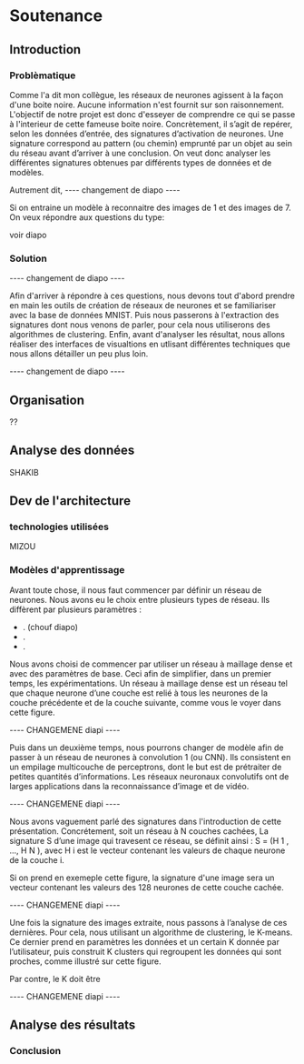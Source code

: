 # Soutenance

## Introduction

### Problèmatique

Comme l'a dit mon collègue, les réseaux de neurones agissent à la façon d'une boite noire. Aucune information n'est fournit sur son raisonnement. L'objectif de notre projet est donc d'esseyer de comprendre ce qui se passe à l'interieur de cette fameuse boite noire. Concrètement, il s’agit de repérer, selon les données d’entrée, des signatures d’activation de neurones. Une signature correspond au pattern (ou chemin) emprunté par un objet au sein du réseau avant d’arriver à une conclusion. On veut donc analyser les différentes signatures obtenues par différents types de données et de modèles.

Autrement dit, ---- changement de diapo ----

Si on entraine un modèle à reconnaitre des images de 1 et des images de 7. On veux répondre aux questions du type:

voir diapo

### Solution
---- changement de diapo ----

Afin d'arriver à répondre à ces questions, nous devons tout d'abord prendre en main les outils de création de réseaux de neurones et se familiariser avec la base de données MNIST. Puis nous passerons à l'extraction des signatures dont nous venons de parler, pour cela nous utiliserons des algorithmes de clustering. Enfin, avant d'analyser les résultat, nous allons réaliser des interfaces de visualtions en utlisant différentes techniques que nous allons détailler un peu plus loin.

---- changement de diapo ----


## Organisation 

??

## Analyse des données

SHAKIB

## Dev de l'architecture

### technologies utilisées 

MIZOU

### Modèles d'apprentissage

Avant toute chose, il nous faut commencer par définir un réseau de neurones. Nous avons eu le choix entre plusieurs types de réseau. Ils diffèrent par plusieurs paramètres :

- . (chouf diapo)
- .
- .

Nous avons choisi de commencer par utiliser un réseau à maillage dense et avec des paramètres de base. Ceci afin de simplifier, dans un premier temps, les expérimentations. Un réseau à maillage dense est un réseau tel que chaque neurone d’une couche est relié à tous les neurones de la couche précédente et de la couche suivante, comme vous le voyer dans cette figure.

---- CHANGEMENE diapi ----

Puis dans un deuxième temps, nous pourrons changer de modèle afin de passer à un réseau de neurones à convolution 1 (ou CNN). Ils consistent en un empilage multicouche de perceptrons, dont le but est de prétraiter de petites quantités d’informations. Les réseaux neuronaux convolutifs ont de larges applications dans la reconnaissance d’image et de vidéo.

---- CHANGEMENE diapi ----

Nous avons vaguement parlé des signatures dans l'introduction de cette présentation. Concrétement, soit un réseau à N couches cachées, La signature S d’une image qui travesent ce réseau, se définit ainsi : S = (H 1 , ..., H N ), avec H i est le vecteur contenant les valeurs de chaque neurone de la couche i.

Si on prend en exemeple cette figure, la signature d'une image sera un vecteur contenant les valeurs des 128 neurones de cette couche cachée.

---- CHANGEMENE diapi ----

Une fois la signature des images extraite, nous passons à l’analyse de ces dernières. Pour cela, nous utilisant un algorithme de clustering, le K-means. Ce dernier prend en paramètres les données et un certain K donnée par l’utilisateur, puis construit K clusters qui regroupent les données qui sont proches, comme illustré sur cette figure.

Par contre, le K doit être 

---- CHANGEMENE diapi ----



## Analyse des résultats

### Conclusion

